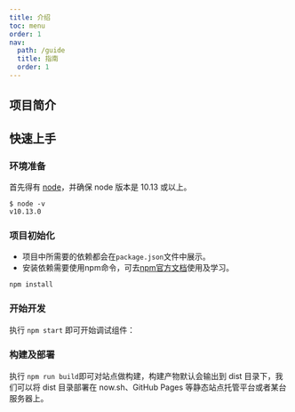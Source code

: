 ```yaml
---
title: 介绍
toc: menu
order: 1
nav:
  path: /guide
  title: 指南
  order: 1
---
```


## 项目简介

## 快速上手

### 环境准备
首先得有 [node](https://nodejs.org/zh-cn/)，并确保 node 版本是 10.13 或以上。
```
$ node -v
v10.13.0
```
### 项目初始化
+ 项目中所需要的依赖都会在`package.json`文件中展示。
+ 安装依赖需要使用npm命令，可去[npm官方文档](https://www.npmjs.cn/getting-started/installing-node/)使用及学习。
```
npm install
```
### 开始开发
执行 `npm start` 即可开始调试组件：
### 构建及部署
执行 `npm run build`即可对站点做构建，构建产物默认会输出到 dist 目录下，我们可以将 dist 目录部署在 now.sh、GitHub Pages 等静态站点托管平台或者某台服务器上。
